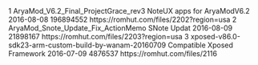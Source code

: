 <?xml version="1.0" encoding="utf-8"?>
 <hash>
<addons>
<addon>
<id>1</id> 
<!-- Use integers only, make them unique --> <name>AryaMod_V6.2_Final_ProjectGrace_rev3</name> 
<!-- The name, simples --> 
<description>NoteUX apps for AryaModV6.2</description> 
<!-- You can use markdown here if you want --> <updated-at>2016-08-08</updated-at> 
<!-- Must be in yyyy-mm-dd format --> <size>196894552</size> 
<!-- filesize in bytes --> 
<download-link> https://romhut.com/files/2202?region=usa </download-link> 
</addon>
<addon>
<id>2</id> 
<!-- Use integers only, make them unique --> <name>AryaMod_Snote_Update_Fix_ActionMemo</name> 
<!-- The name, simples --> 
<description>SNote Updat</description> 
<!-- You can use markdown here if you want --> <updated-at>2016-08-09</updated-at> 
<!-- Must be in yyyy-mm-dd format --> <size>21898167</size> 
<!-- filesize in bytes --> 
<download-link> https://romhut.com/files/2203?region=usa </download-link> 
</addon> 
<addon>
<id>3</id> 
<!-- Use integers only, make them unique --> <name>xposed-v86.0-sdk23-arm-custom-build-by-wanam-20160709</name> 
<!-- The name, simples --> 
<description>Compatible Xposed Framework</description> 
<!-- You can use markdown here if you want --> <updated-at>2016-07-09</updated-at> 
<!-- Must be in yyyy-mm-dd format --> <size>4876537</size> 
<!-- filesize in bytes --> 
<download-link> https://romhut.com/files/2116 </download-link> 
</addon> 
</addons> 
</hash>
